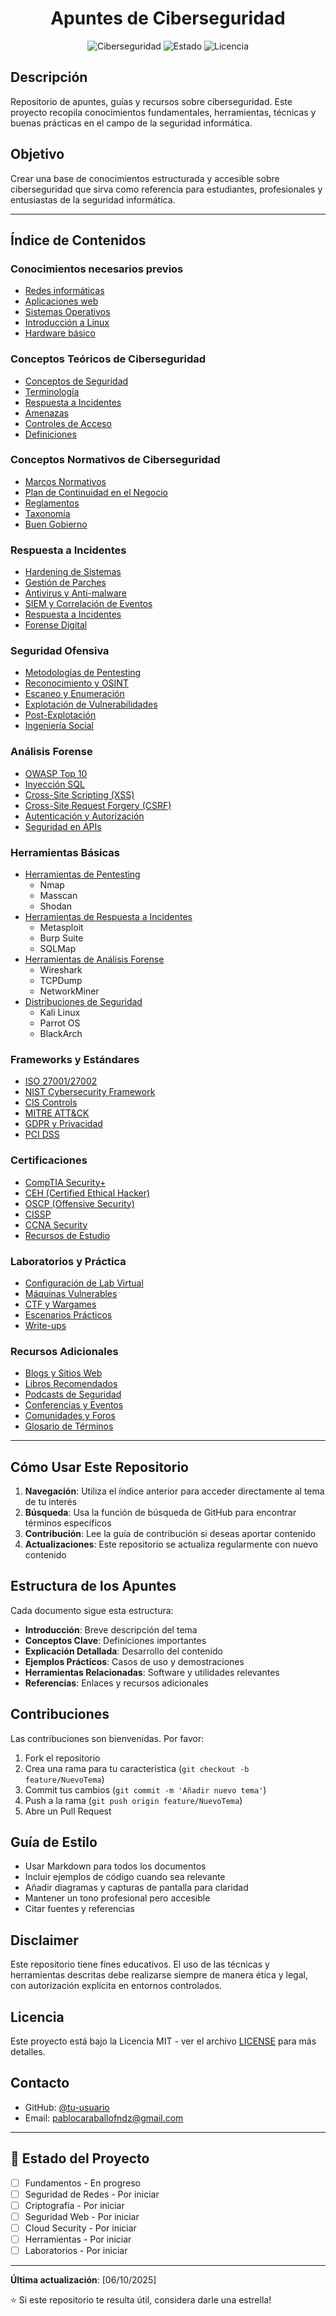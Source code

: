 <div align="center">
  
# Apuntes de Ciberseguridad

![Ciberseguridad](https://img.shields.io/badge/Ciberseguridad-Apuntes-red?style=for-the-badge)
![Estado](https://img.shields.io/badge/Estado-En%20Desarrollo-yellow?style=for-the-badge)
![Licencia](https://img.shields.io/badge/License-CC%20BY--NC--SA%204.0-lightgrey.svg)
</div>

## Descripción

Repositorio de apuntes, guías y recursos sobre ciberseguridad. Este proyecto recopila conocimientos fundamentales, herramientas, técnicas y buenas prácticas en el campo de la seguridad informática.

## Objetivo

Crear una base de conocimientos estructurada y accesible sobre ciberseguridad que sirva como referencia para estudiantes, profesionales y entusiastas de la seguridad informática.

---

## Índice de Contenidos

### Conocimientos necesarios previos
- [Redes informáticas](./Conocimientos_necesarios_previos/Redes_Informáticas.md)
- [Aplicaciones web](./Conocimientos_necesarios_previos/Aplicaciones_web.md)
- [Sistemas Operativos](./Conocimientos_necesarios_previos/Sistemas_Operativos.md)
- [Introducción a Linux](./Conocimientos_necesarios_previos/Introducción_a_Linux.md)
- [Hardware básico](./Conocimientos_necesarios_previos/Hardware_básico.md)

### Conceptos Teóricos de Ciberseguridad
- [Conceptos de Seguridad](./Conceptos_Teóricos_de_Ciberseguridad/Conceptos_de_Seguridad.md)
- [Terminología](./Conceptos_Teóricos_de_Ciberseguridad/Terminología.md)
- [Respuesta a Incidentes](./Conceptos_Teóricos_de_Ciberseguridad/Respuesta_a_Incidentes.md)
- [Amenazas](./Conceptos_Teóricos_de_Ciberseguridad/Amenazas.md)
- [Controles de Acceso](./Conceptos_Teóricos_de_Ciberseguridad/Controles_de_Acceso.md)
- [Definiciones](./Conceptos_Teóricos_de_Ciberseguridad/Definiciones.md)

### Conceptos Normativos de Ciberseguridad
- [Marcos Normativos](./Conceptos_Normativos_de_Ciberseguridad/Marcos_Normativos.md)
- [Plan de Continuidad en el Negocio](./Conceptos_Normativos_de_Ciberseguridad/Plan_de_Continuidad.md)
- [Reglamentos](./Conceptos_Normativos_de_Ciberseguridad/Reglamentos.md)
- [Taxonomía](./Conceptos_Normativos_de_Ciberseguridad/Taxonomía.md)
- [Buen Gobierno](./Conceptos_Normativos_de_Ciberseguridad/Buen_Gobierno.md)

### Respuesta a Incidentes
- [Hardening de Sistemas](./defensiva/hardening.md)
- [Gestión de Parches](./defensiva/patch-management.md)
- [Antivirus y Anti-malware](./defensiva/antivirus.md)
- [SIEM y Correlación de Eventos](./defensiva/siem.md)
- [Respuesta a Incidentes](./defensiva/incident-response.md)
- [Forense Digital](./defensiva/forense.md)

### Seguridad Ofensiva
- [Metodologías de Pentesting](./ofensiva/metodologias.md)
- [Reconocimiento y OSINT](./ofensiva/reconocimiento.md)
- [Escaneo y Enumeración](./ofensiva/escaneo.md)
- [Explotación de Vulnerabilidades](./ofensiva/explotacion.md)
- [Post-Explotación](./ofensiva/post-explotacion.md)
- [Ingeniería Social](./ofensiva/ingenieria-social.md)

### Análisis Forense
- [OWASP Top 10](./web/owasp-top10.md)
- [Inyección SQL](./web/sql-injection.md)
- [Cross-Site Scripting (XSS)](./web/xss.md)
- [Cross-Site Request Forgery (CSRF)](./web/csrf.md)
- [Autenticación y Autorización](./web/auth.md)
- [Seguridad en APIs](./web/api-security.md)

### Herramientas Básicas
- [Herramientas de Pentesting](./herramientas/reconocimiento.md)
  - Nmap
  - Masscan
  - Shodan
- [Herramientas de Respuesta a Incidentes](./herramientas/explotacion.md)
  - Metasploit
  - Burp Suite
  - SQLMap
- [Herramientas de Análisis Forense](./herramientas/analisis.md)
  - Wireshark
  - TCPDump
  - NetworkMiner
- [Distribuciones de Seguridad](./herramientas/distros.md)
  - Kali Linux
  - Parrot OS
  - BlackArch

### Frameworks y Estándares
- [ISO 27001/27002](./frameworks/iso27001.md)
- [NIST Cybersecurity Framework](./frameworks/nist.md)
- [CIS Controls](./frameworks/cis.md)
- [MITRE ATT&CK](./frameworks/mitre-attack.md)
- [GDPR y Privacidad](./frameworks/gdpr.md)
- [PCI DSS](./frameworks/pci-dss.md)

### Certificaciones
- [CompTIA Security+](./certificaciones/security-plus.md)
- [CEH (Certified Ethical Hacker)](./certificaciones/ceh.md)
- [OSCP (Offensive Security)](./certificaciones/oscp.md)
- [CISSP](./certificaciones/cissp.md)
- [CCNA Security](./certificaciones/ccna-security.md)
- [Recursos de Estudio](./certificaciones/recursos.md)

### Laboratorios y Práctica
- [Configuración de Lab Virtual](./labs/setup.md)
- [Máquinas Vulnerables](./labs/maquinas-vulnerables.md)
- [CTF y Wargames](./labs/ctf-wargames.md)
- [Escenarios Prácticos](./labs/escenarios.md)
- [Write-ups](./labs/writeups/)

### Recursos Adicionales
- [Blogs y Sitios Web](./recursos/blogs.md)
- [Libros Recomendados](./recursos/libros.md)
- [Podcasts de Seguridad](./recursos/podcasts.md)
- [Conferencias y Eventos](./recursos/conferencias.md)
- [Comunidades y Foros](./recursos/comunidades.md)
- [Glosario de Términos](./recursos/glosario.md)

---

## Cómo Usar Este Repositorio

1. **Navegación**: Utiliza el índice anterior para acceder directamente al tema de tu interés
2. **Búsqueda**: Usa la función de búsqueda de GitHub para encontrar términos específicos
3. **Contribución**: Lee la guía de contribución si deseas aportar contenido
4. **Actualizaciones**: Este repositorio se actualiza regularmente con nuevo contenido

## Estructura de los Apuntes

Cada documento sigue esta estructura:
- **Introducción**: Breve descripción del tema
- **Conceptos Clave**: Definiciones importantes
- **Explicación Detallada**: Desarrollo del contenido
- **Ejemplos Prácticos**: Casos de uso y demostraciones
- **Herramientas Relacionadas**: Software y utilidades relevantes
- **Referencias**: Enlaces y recursos adicionales

## Contribuciones

Las contribuciones son bienvenidas. Por favor:
1. Fork el repositorio
2. Crea una rama para tu característica (`git checkout -b feature/NuevoTema`)
3. Commit tus cambios (`git commit -m 'Añadir nuevo tema'`)
4. Push a la rama (`git push origin feature/NuevoTema`)
5. Abre un Pull Request

## Guía de Estilo

- Usar Markdown para todos los documentos
- Incluir ejemplos de código cuando sea relevante
- Añadir diagramas y capturas de pantalla para claridad
- Mantener un tono profesional pero accesible
- Citar fuentes y referencias

## Disclaimer

Este repositorio tiene fines educativos. El uso de las técnicas y herramientas descritas debe realizarse siempre de manera ética y legal, con autorización explícita en entornos controlados.

## Licencia

Este proyecto está bajo la Licencia MIT - ver el archivo [LICENSE](./LICENSE.md) para más detalles.

## Contacto

- GitHub: [@tu-usuario](https://github.com/pablocaraballofernandez)
- Email: pablocaraballofndz@gmail.com

---

## 🌟 Estado del Proyecto

- [ ] Fundamentos - En progreso
- [ ] Seguridad de Redes - Por iniciar
- [ ] Criptografía - Por iniciar
- [ ] Seguridad Web - Por iniciar
- [ ] Cloud Security - Por iniciar
- [ ] Herramientas - Por iniciar
- [ ] Laboratorios - Por iniciar

---

**Última actualización**: [06/10/2025]

⭐ Si este repositorio te resulta útil, considera darle una estrella!
